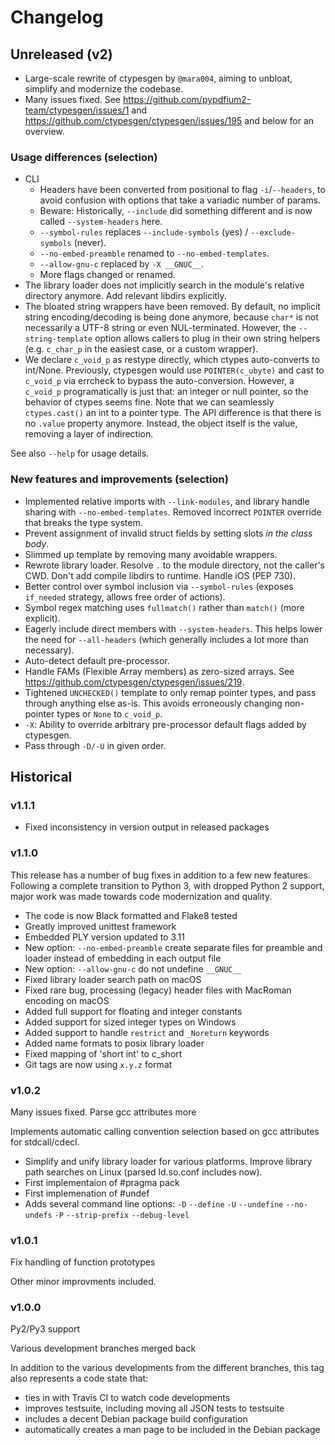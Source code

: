 # Changelog


## Unreleased (v2)

- Large-scale rewrite of ctypesgen by `@mara004`, aiming to unbloat, simplify and modernize the codebase.
- Many issues fixed. See https://github.com/pypdfium2-team/ctypesgen/issues/1 and https://github.com/ctypesgen/ctypesgen/issues/195 and below for an overview.

### Usage differences (selection)

* CLI
  - Headers have been converted from positional to flag `-i`/`--headers`, to avoid confusion with options that take a variadic number of params.
  - Beware: Historically, `--include` did something different and is now called `--system-headers` here.
  - `--symbol-rules` replaces `--include-symbols` (yes) / `--exclude-symbols` (never).
  - `--no-embed-preamble` renamed to `--no-embed-templates`.
  - `--allow-gnu-c` replaced by `-X __GNUC__`.
  - More flags changed or renamed.
* The library loader does not implicitly search in the module's relative directory anymore. Add relevant libdirs explicitly.
* The bloated string wrappers have been removed. By default, no implicit string encoding/decoding is being done anymore, because `char*` is not necessarily a UTF-8 string or even NUL-terminated. However, the `--string-template` option allows callers to plug in their own string helpers (e.g. `c_char_p` in the easiest case, or a custom wrapper).
* We declare `c_void_p` as restype directly, which ctypes auto-converts to int/None. Previously, ctypesgen would use `POINTER(c_ubyte)` and cast to `c_void_p` via errcheck to bypass the auto-conversion. However, a `c_void_p` programatically is just that: an integer or null pointer, so the behavior of ctypes seems fine. Note that we can seamlessly `ctypes.cast()` an int to a pointer type. The API difference is that there is no `.value` property anymore. Instead, the object itself is the value, removing a layer of indirection.

See also `--help` for usage details.

### New features and improvements (selection)

* Implemented relative imports with `--link-modules`, and library handle sharing with `--no-embed-templates`. Removed incorrect `POINTER` override that breaks the type system.
* Prevent assignment of invalid struct fields by setting slots *in the class body*.
* Slimmed up template by removing many avoidable wrappers.
* Rewrote library loader. Resolve `.` to the module directory, not the caller's CWD. Don't add compile libdirs to runtime. Handle iOS (PEP 730).
* Better control over symbol inclusion via `--symbol-rules` (exposes `if_needed` strategy, allows free order of actions).
* Symbol regex matching uses `fullmatch()` rather than `match()` (more explicit).
* Eagerly include direct members with `--system-headers`. This helps lower the need for `--all-headers` (which generally includes a lot more than necessary).
* Auto-detect default pre-processor.
* Handle FAMs (Flexible Array members) as zero-sized arrays. See https://github.com/ctypesgen/ctypesgen/issues/219.
* Tightened `UNCHECKED()` template to only remap pointer types, and pass through anything else as-is. This avoids erroneously changing non-pointer types or `None` to `c_void_p`.
* `-X`: Ability to override arbitrary pre-processor default flags added by ctypesgen.
* Pass through `-D/-U` in given order.


## Historical

### v1.1.1

- Fixed inconsistency in version output in released packages

### v1.1.0

This release has a number of bug fixes in addition to a few new features.
Following a complete transition to Python 3, with dropped Python 2 support,
major work was made towards code modernization and quality.

- The code is now Black formatted and Flake8 tested
- Greatly improved unittest framework
- Embedded PLY version updated to 3.11
- New option: `--no-embed-preamble` create separate files for preamble and
  loader instead of embedding in each output file
- New option: `--allow-gnu-c` do not undefine `__GNUC__`
- Fixed library loader search path on macOS
- Fixed rare bug, processing (legacy) header files with MacRoman encoding
  on macOS
- Added full support for floating and integer constants
- Added support for sized integer types on Windows
- Added support to handle `restrict` and `_Noreturn` keywords
- Added name formats to posix library loader
- Fixed mapping of 'short int' to c_short
- Git tags are now using `x.y.z` format

### v1.0.2

Many issues fixed. Parse gcc attributes more

Implements automatic calling convention selection based on gcc attributes for
stdcall/cdecl.

- Simplify and unify library loader for various platforms. Improve library path
  searches on Linux (parsed ld.so.conf includes now).
- First implementaion of #pragma pack
- First implemenation of #undef
- Adds several command line options:
  `-D` `--define`
  `-U` `--undefine`
  `--no-undefs`
  `-P` `--strip-prefix`
  `--debug-level`

### v1.0.1

Fix handling of function prototypes

Other minor improvments included.

### v1.0.0

Py2/Py3 support

Various development branches merged back

In addition to the various developments from the different branches, this
tag also represents a code state that:

- ties in with Travis CI to watch code developments
- improves testsuite, including moving all JSON tests to testsuite
- includes a decent Debian package build configuration
- automatically creates a man page to be included in the Debian package
